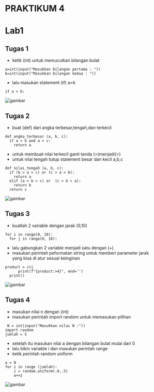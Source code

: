 # PRAKTIKUM 4
# Lab1
## Tugas 1
- ketik (int) untuk memuculkan bilangan bulat
```
a=int(input("Masukkan bilangan pertama : "))
b=int(input("Masukkan bilangan kedua : "))
```
- lalu masukan statement (if) a>b
```
if a > b:
```
![gambar](gam1.png)

## Tugas 2
- buat (def) dari angka terbesar,tengah,dan terkecil
```
def angka_terbesar (a, b, c):
  if a > b and a > c:
    return a
```
- untuk membuat nilai terkecil ganti tanda (>)menjadi(<)
- untuk nilai tengah tutup statement besar dan kecil a,b,c
```
def nilai_tengah (a, b, c):
  if (b > a > c) or (c > a > b):
    return a
  elif (a > b > c) or  (c > b > a):
    return b
  return c
  ```
  ![gambar](gam2.png)
  
  ## Tugas 3
  
  - buatlah 2 variable dengan jarak (0,10)
  ```
  for i in range(0, 10):
    for j in range(0, 10):
  ```
  - lalu gabungkan 2 variable menjadi satu dengan (+)
  - masukan perintah peformatan string untuk memberi parameter jarak yang bisa di atur sesuai keinginan
  ```
  product = i+j
        print(f"{product:>4}", end='')
    print()
  ```
  ![gambar](gam3.png)
  
  ## Tugas 4
  - masukan nilai n dengan (int) 
  - masukan perintah import random untuk memasukan pilihan 
 ```
  N = int(input("Masukkan nilai N :"))
import random
jumlah = 5
```
- setelah itu masukan nilai a dengan bilangan bulat mulai dari 0
- lalu bikin variable i dan masukan perintah range 
- ketik perintah random uniform
```
a = 0
for i in range (jumlah):
    i = random.uniform(.0,.5)
    a+=1
```
![gambar](gam4.png)

